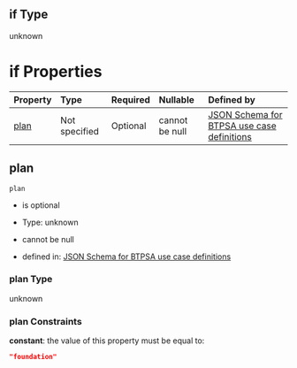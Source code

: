 ## if Type

unknown

# if Properties

| Property      | Type          | Required | Nullable       | Defined by                                                                                                                                                                                                                                  |
| :------------ | :------------ | :------- | :------------- | :------------------------------------------------------------------------------------------------------------------------------------------------------------------------------------------------------------------------------------------ |
| [plan](#plan) | Not specified | Optional | cannot be null | [JSON Schema for BTPSA use case definitions](btpsa-usecase-properties-services-items-allof-2-then-allof-50-then-allof-0-if-properties-plan.md "undefined#/properties/services/items/allOf/2/then/allOf/50/then/allOf/0/if/properties/plan") |

## plan



`plan`

*   is optional

*   Type: unknown

*   cannot be null

*   defined in: [JSON Schema for BTPSA use case definitions](btpsa-usecase-properties-services-items-allof-2-then-allof-50-then-allof-0-if-properties-plan.md "undefined#/properties/services/items/allOf/2/then/allOf/50/then/allOf/0/if/properties/plan")

### plan Type

unknown

### plan Constraints

**constant**: the value of this property must be equal to:

```json
"foundation"
```
